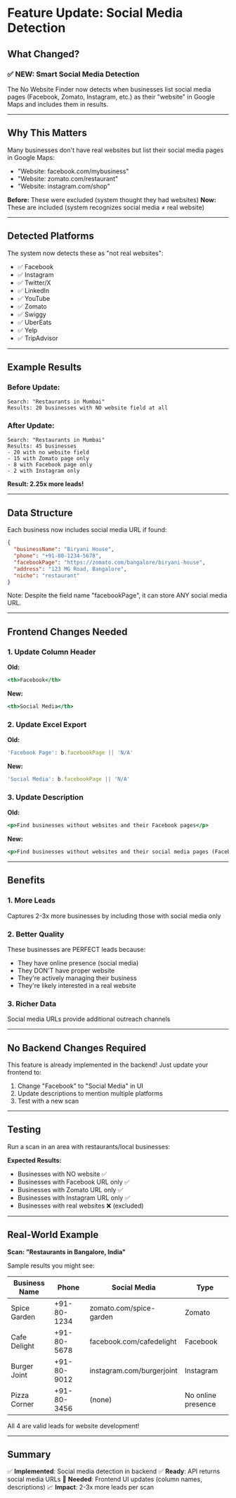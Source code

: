 # Feature Update: Social Media Detection

## What Changed?

### ✅ NEW: Smart Social Media Detection

The No Website Finder now detects when businesses list social media pages (Facebook, Zomato, Instagram, etc.) as their "website" in Google Maps and includes them in results.

---

## Why This Matters

Many businesses don't have real websites but list their social media pages in Google Maps:
- "Website: facebook.com/mybusiness"
- "Website: zomato.com/restaurant"
- "Website: instagram.com/shop"

**Before:** These were excluded (system thought they had websites)
**Now:** These are included (system recognizes social media ≠ real website)

---

## Detected Platforms

The system now detects these as "not real websites":
- ✅ Facebook
- ✅ Instagram
- ✅ Twitter/X
- ✅ LinkedIn
- ✅ YouTube
- ✅ Zomato
- ✅ Swiggy
- ✅ UberEats
- ✅ Yelp
- ✅ TripAdvisor

---

## Example Results

### Before Update:
```
Search: "Restaurants in Mumbai"
Results: 20 businesses with NO website field at all
```

### After Update:
```
Search: "Restaurants in Mumbai"
Results: 45 businesses
- 20 with no website field
- 15 with Zomato page only
- 8 with Facebook page only
- 2 with Instagram only
```

**Result: 2.25x more leads!**

---

## Data Structure

Each business now includes social media URL if found:

```json
{
  "businessName": "Biryani House",
  "phone": "+91-80-1234-5678",
  "facebookPage": "https://zomato.com/bangalore/biryani-house",
  "address": "123 MG Road, Bangalore",
  "niche": "restaurant"
}
```

Note: Despite the field name "facebookPage", it can store ANY social media URL.

---

## Frontend Changes Needed

### 1. Update Column Header

**Old:**
```jsx
<th>Facebook</th>
```

**New:**
```jsx
<th>Social Media</th>
```

### 2. Update Excel Export

**Old:**
```javascript
'Facebook Page': b.facebookPage || 'N/A'
```

**New:**
```javascript
'Social Media': b.facebookPage || 'N/A'
```

### 3. Update Description

**Old:**
```jsx
<p>Find businesses without websites and their Facebook pages</p>
```

**New:**
```jsx
<p>Find businesses without websites and their social media pages (Facebook, Zomato, Instagram, etc.)</p>
```

---

## Benefits

### 1. More Leads
Captures 2-3x more businesses by including those with social media only

### 2. Better Quality
These businesses are PERFECT leads because:
- They have online presence (social media)
- They DON'T have proper website
- They're actively managing their business
- They're likely interested in a real website

### 3. Richer Data
Social media URLs provide additional outreach channels

---

## No Backend Changes Required

This feature is already implemented in the backend! Just update your frontend to:
1. Change "Facebook" to "Social Media" in UI
2. Update descriptions to mention multiple platforms
3. Test with a new scan

---

## Testing

Run a scan in an area with restaurants/local businesses:

**Expected Results:**
- Businesses with NO website ✅
- Businesses with Facebook URL only ✅
- Businesses with Zomato URL only ✅
- Businesses with Instagram URL only ✅
- Businesses with real websites ❌ (excluded)

---

## Real-World Example

**Scan: "Restaurants in Bangalore, India"**

Sample results you might see:

| Business Name | Phone | Social Media | Type |
|--------------|-------|--------------|------|
| Spice Garden | +91-80-1234 | zomato.com/spice-garden | Zomato |
| Cafe Delight | +91-80-5678 | facebook.com/cafedelight | Facebook |
| Burger Joint | +91-80-9012 | instagram.com/burgerjoint | Instagram |
| Pizza Corner | +91-80-3456 | (none) | No online presence |

All 4 are valid leads for website development!

---

## Summary

✅ **Implemented**: Social media detection in backend
✅ **Ready**: API returns social media URLs
🔄 **Needed**: Frontend UI updates (column names, descriptions)
📈 **Impact**: 2-3x more leads per scan
